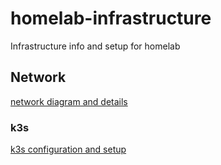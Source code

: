 # homelab-infrastructure

Infrastructure info and setup for homelab

## Network

[network diagram and details](network-diagram.md)

### k3s

[k3s configuration and setup](k3s/README.md)
